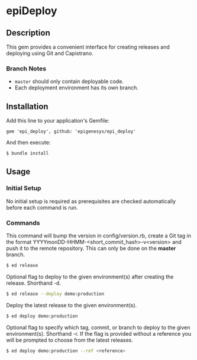 # epiDeploy

## Description

This gem provides a convenient interface for creating releases and deploying using Git and Capistrano. 

### Branch Notes

* `master` should only contain deployable code.
* Each deployment environment has its own branch.

## Installation

Add this line to your application's Gemfile:

    gem 'epi_deploy', github: 'epigenesys/epi_deploy'

And then execute:

    $ bundle install


## Usage

### Initial Setup
No initial setup is required as prerequisites are checked automatically before each command is run.

### Commands

This command will bump the version in config/version.rb, create a Git tag in the format YYYYmonDD-HHMM-&lt;short_commit_hash&gt;-v&lt;version&gt; and push it to the remote repository. This can only be done on the **master** branch.

```bash
$ ed release
```

Optional flag to deploy to the given environment(s) after creating the release. Shorthand -d.

```bash
$ ed release --deploy demo:production
```

Deploy the latest release to the given environment(s).

```bash
$ ed deploy demo:production
```

Optional flag to specify which tag, commit, or branch to deploy to the given environment(s). Shorthand -r. If the flag is provided without a reference you will be prompted to choose from the latest releases.

```bash
$ ed deploy demo:production --ref <reference>
```